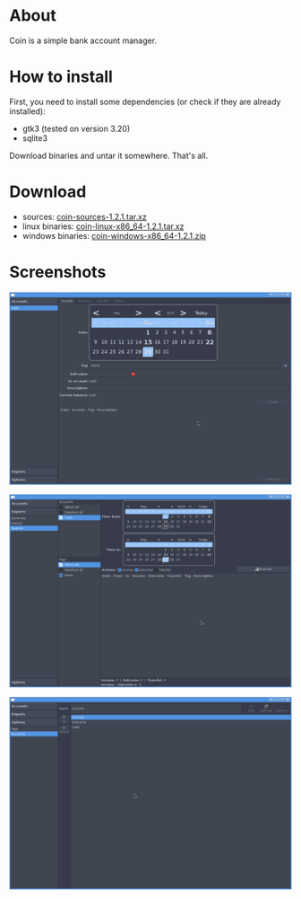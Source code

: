 # About

Coin is a simple bank account manager.

# How to install

First, you need to install some dependencies (or check if they
are already installed):

  * gtk3 (tested on version 3.20)
  * sqlite3

Download binaries and untar it somewhere. That's all.

# Download

  * sources: [coin-sources-1.2.1.tar.xz][]
  * linux binaries: [coin-linux-x86_64-1.2.1.tar.xz][]
  * windows binaries: [coin-windows-x86_64-1.2.1.zip][]

[coin-sources-1.2.1.tar.xz]: https://github.com/piotrborek/coin/raw/main/files/coin-sources-1.2.1.tar.xz
[coin-linux-x86_64-1.2.1.tar.xz]: https://github.com/piotrborek/coin/raw/main/files/coin-linux-x86_64-1.2.1.tar.xz
[coin-windows-x86_64-1.2.1.zip]: https://github.com/piotrborek/coin/raw/main/files/coin-windows-x86_64-1.2.1.zip

# Screenshots

![](images/screenshot-1.jpg)

![](images/screenshot-2.jpg)

![](images/screenshot-3.jpg)
